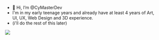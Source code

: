 - 👋 Hi, I’m @CyMasterDev
- I'm in my early teenage years and already have at least 4 years of Art, UI, UX, Web Design and 3D experience.
- (i'll do the rest of this later)

![](https://komarev.com/ghpvc/?username=CyMasterDev)

<!---
CyMasterDev/CyMasterDev is a ✨ special ✨ repository because its `README.md` (this file) appears on your GitHub profile.
You can click the Preview link to take a look at your changes.
--->
